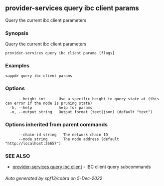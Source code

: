 ## provider-services query ibc client params

Query the current ibc client parameters

### Synopsis

Query the current ibc client parameters

```
provider-services query ibc client params [flags]
```

### Examples

```
<appd> query ibc client params
```

### Options

```
      --height int      Use a specific height to query state at (this can error if the node is pruning state)
  -h, --help            help for params
  -o, --output string   Output format (text|json) (default "text")
```

### Options inherited from parent commands

```
      --chain-id string   The network chain ID
      --node string       The node address (default "http://localhost:26657")
```

### SEE ALSO

* [provider-services query ibc client](provider-services_query_ibc_client.md)	 - IBC client query subcommands

###### Auto generated by spf13/cobra on 5-Dec-2022
